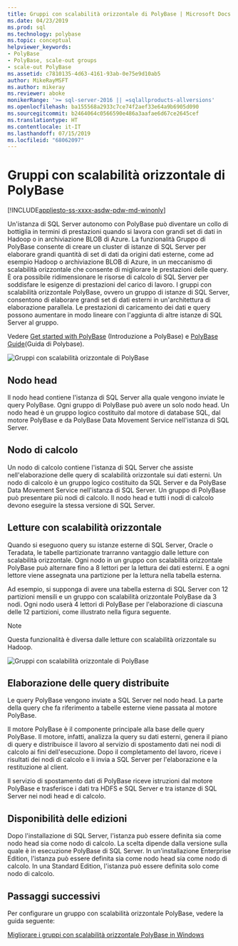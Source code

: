 ```yaml
---
title: Gruppi con scalabilità orizzontale di PolyBase | Microsoft Docs
ms.date: 04/23/2019
ms.prod: sql
ms.technology: polybase
ms.topic: conceptual
helpviewer_keywords:
- PolyBase
- PolyBase, scale-out groups
- scale-out PolyBase
ms.assetid: c7810135-4d63-4161-93ab-0e75e9d10ab5
author: MikeRayMSFT
ms.author: mikeray
ms.reviewer: aboke
monikerRange: '>= sql-server-2016 || =sqlallproducts-allversions'
ms.openlocfilehash: ba155568a2933c7ce74f2aef33e64a9b6905d090
ms.sourcegitcommit: b2464064c0566590e486a3aafae6d67ce2645cef
ms.translationtype: HT
ms.contentlocale: it-IT
ms.lasthandoff: 07/15/2019
ms.locfileid: "68062097"
---
```

# <a name="polybase-scale-out-groups"></a>Gruppi con scalabilità orizzontale di PolyBase

[!INCLUDE[appliesto-ss-xxxx-asdw-pdw-md-winonly](../../includes/appliesto-ss-xxxx-xxxx-xxx-md-winonly.md)]

Un'istanza di SQL Server autonomo con PolyBase può diventare un collo di bottiglia in termini di prestazioni quando si lavora con grandi set di dati in Hadoop o in archiviazione BLOB di Azure. La funzionalità Gruppo di PolyBase consente di creare un cluster di istanze di SQL Server per elaborare grandi quantità di set di dati da origini dati esterne, come ad esempio Hadoop o archiviazione BLOB di Azure, in un meccanismo di scalabilità orizzontale che consente di migliorare le prestazioni delle query. È ora possibile ridimensionare le risorse di calcolo di SQL Server per soddisfare le esigenze di prestazioni del carico di lavoro. I gruppi con scalabilità orizzontale PolyBase, ovvero un gruppo di istanze di SQL Server, consentono di elaborare grandi set di dati esterni in un'architettura di elaborazione parallela. Le prestazioni di caricamento dei dati e query possono aumentare in modo lineare con l'aggiunta di altre istanze di SQL Server al gruppo. 
  
Vedere [Get started with PolyBase](../../relational-databases/polybase/get-started-with-polybase.md) (Introduzione a PolyBase) e [PolyBase Guide](../../relational-databases/polybase/polybase-guide.md)(Guida di Polybase).
  
![Gruppi con scalabilità orizzontale di PolyBase](../../relational-databases/polybase/media/polybase-scale-out-groups.png "Gruppi con scalabilità orizzontale di PolyBase")  
  
## <a name="head-node"></a>Nodo head  

Il nodo head contiene l'istanza di SQL Server alla quale vengono inviate le query PolyBase. Ogni gruppo di PolyBase può avere un solo nodo head. Un nodo head è un gruppo logico costituito dal motore di database SQL, dal motore PolyBase e da PolyBase Data Movement Service nell'istanza di SQL Server.
  
## <a name="compute-node"></a>Nodo di calcolo  

Un nodo di calcolo contiene l'istanza di SQL Server che assiste nell'elaborazione delle query di scalabilità orizzontale sui dati esterni. Un nodo di calcolo è un gruppo logico costituito da SQL Server e da PolyBase Data Movement Service nell'istanza di SQL Server. Un gruppo di PolyBase può presentare più nodi di calcolo. Il nodo head e tutti i nodi di calcolo devono eseguire la stessa versione di SQL Server.

## <a name="scale-out-reads"></a>Letture con scalabilità orizzontale

Quando si eseguono query su istanze esterne di SQL Server, Oracle o Teradata, le tabelle partizionate trarranno vantaggio dalle letture con scalabilità orizzontale. Ogni nodo in un gruppo con scalabilità orizzontale PolyBase può alternare fino a 8 lettori per la lettura dei dati esterni. E a ogni lettore viene assegnata una partizione per la lettura nella tabella esterna. 

Ad esempio, si supponga di avere una tabella esterna di SQL Server con 12 partizioni mensili e un gruppo con scalabilità orizzontale PolyBase da 3 nodi. Ogni nodo userà 4 lettori di PolyBase per l'elaborazione di ciascuna delle 12 partizioni, come illustrato nella figura seguente. 

> [!NOTE]
>  Questa funzionalità è diversa dalle letture con scalabilità orizzontale su Hadoop. 

![Gruppi con scalabilità orizzontale di PolyBase](../../relational-databases/polybase/media/polybase-scale-out-groups2.png "Gruppi con scalabilità orizzontale di PolyBase")
  
## <a name="distributed-query-processing"></a>Elaborazione delle query distribuite  

Le query PolyBase vengono inviate a SQL Server nel nodo head. La parte della query che fa riferimento a tabelle esterne viene passata al motore PolyBase.
  
Il motore PolyBase è il componente principale alla base delle query PolyBase. Il motore, infatti, analizza la query su dati esterni, genera il piano di query e distribuisce il lavoro al servizio di spostamento dati nei nodi di calcolo ai fini dell'esecuzione. Dopo il completamento del lavoro, riceve i risultati dei nodi di calcolo e li invia a SQL Server per l'elaborazione e la restituzione al client.
  
Il servizio di spostamento dati di PolyBase riceve istruzioni dal motore PolyBase e trasferisce i dati tra HDFS e SQL Server e tra istanze di SQL Server nei nodi head e di calcolo.
  
## <a name="editions-availability"></a>Disponibilità delle edizioni  

Dopo l'installazione di SQL Server, l'istanza può essere definita sia come nodo head sia come nodo di calcolo. La scelta dipende dalla versione sulla quale è in esecuzione PolyBase di SQL Server. In un'installazione Enterprise Edition, l'istanza può essere definita sia come nodo head sia come nodo di calcolo. In una Standard Edition, l'istanza può essere definita solo come nodo di calcolo.

## <a name="next-steps"></a>Passaggi successivi

Per configurare un gruppo con scalabilità orizzontale PolyBase, vedere la guida seguente:

[Migliorare i gruppi con scalabilità orizzontale PolyBase in Windows](configure-scale-out-groups-windows.md)
